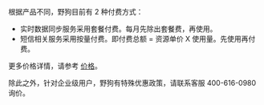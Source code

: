 根据产品不同，野狗目前有 2 种付费方式：

* 实时数据同步服务采用套餐付费。每月先除出套餐费，再使用。
* 短信相关服务采用按量付费。即付费总额 = 资源单价 X 使用量。先使用再付费。

更多价格详情，请参考 [价格](https://www.wilddog.com/product/pricing)。

除此之外，针对企业级用户，野狗有特殊优惠政策，请联系客服 400-616-0980 询价。

